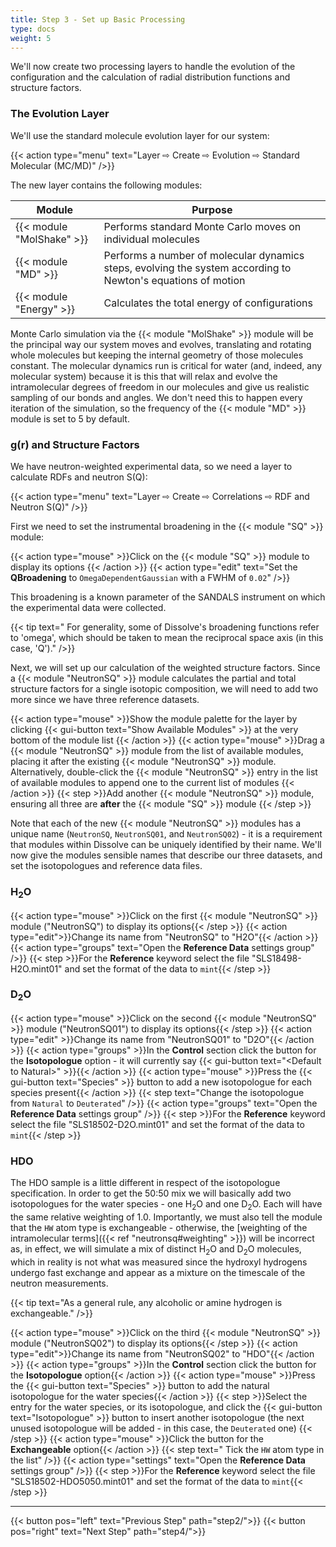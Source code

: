 ```yaml
---
title: Step 3 - Set up Basic Processing
type: docs
weight: 5
---
```



We'll now create two processing layers to handle the evolution of the configuration and the calculation of radial distribution functions and structure factors.

### The Evolution Layer

We'll use the standard molecule evolution layer for our system:

{{< action type="menu" text="Layer &#8680; Create &#8680; Evolution &#8680; Standard Molecular (MC/MD)" />}}


The new layer contains the following modules:

| Module | Purpose |
|--------|---------|
| {{< module "MolShake" >}} | Performs standard Monte Carlo moves on individual molecules |
| {{< module "MD" >}} | Performs a number of molecular dynamics steps, evolving the system according to Newton's equations of motion |
| {{< module "Energy" >}} | Calculates the total energy of configurations |

Monte Carlo simulation via the {{< module "MolShake" >}} module will be the principal way our system moves and evolves, translating and rotating whole molecules but keeping the internal geometry of those molecules constant. The molecular dynamics run is critical for water (and, indeed, any molecular system) because it is this that will relax and evolve the intramolecular degrees of freedom in our molecules and give us realistic sampling of our bonds and angles. We don't need this to happen every iteration of the simulation, so the frequency of the {{< module "MD" >}} module is set to 5 by default.

### g(r) and Structure Factors

We have neutron-weighted experimental data, so we need a layer to calculate RDFs and neutron S(Q):

{{< action type="menu" text="Layer &#8680; Create &#8680; Correlations &#8680; RDF and Neutron S(Q)" />}}

First we need to set the instrumental broadening in the {{< module "SQ" >}} module:

{{< action type="mouse" >}}Click on the {{< module "SQ" >}} module to display its options {{< /action >}}
{{< action type="edit" text="Set the **QBroadening** to `OmegaDependentGaussian` with a FWHM of `0.02`" />}}

This broadening is a known parameter of the SANDALS instrument on which the experimental data were collected.

{{< tip text=" For generality, some of Dissolve's broadening functions refer to 'omega', which should be taken to mean the reciprocal space axis (in this case, 'Q')." />}}

Next, we will set up our calculation of the weighted structure factors. Since a {{< module "NeutronSQ" >}} module calculates the partial and total structure factors for a single isotopic composition, we will need to add two more since we have three reference datasets.

{{< action type="mouse" >}}Show the module palette for the layer by clicking {{< gui-button text="Show Available Modules" >}} at the very bottom of the module list {{< /action >}}
{{< action type="mouse" >}}Drag a {{< module "NeutronSQ" >}} module from the list of available modules, placing it after the existing {{< module "NeutronSQ" >}} module. Alternatively, double-click the {{< module "NeutronSQ" >}} entry in the list of available modules to append one to the current list of modules {{< /action >}}
{{< step >}}Add another {{< module "NeutronSQ" >}} module, ensuring all three are **after** the {{< module "SQ" >}} module {{< /step >}}

Note that each of the new {{< module "NeutronSQ" >}} modules has a unique name (`NeutronSQ`, `NeutronSQ01`, and `NeutronSQ02`) - it is a requirement that modules within Dissolve can be uniquely identified by their name. We'll now give the modules sensible names that describe our three datasets, and set the isotopologues and reference data files.

### H<sub>2</sub>O

{{< action type="mouse" >}}Click on the first {{< module "NeutronSQ" >}} module ("NeutronSQ") to display its options{{< /step >}}
{{< action type="edit">}}Change its name from "NeutronSQ" to "H2O"{{< /action >}}
{{< action type="groups" text="Open the **Reference Data** settings group" />}}
{{< step >}}For the **Reference** keyword select the file "SLS18498-H2O.mint01" and set the format of the data to `mint`{{< /step >}}

### D<sub>2</sub>O

{{< action type="mouse" >}}Click on the second {{< module "NeutronSQ" >}} module ("NeutronSQ01") to display its options{{< /step >}}
{{< action type="edit" >}}Change its name from "NeutronSQ01" to "D2O"{{< /action >}}
{{< action type="groups" >}}In the **Control** section click the button for the **Isotopologue** option - it will currently say {{< gui-button text="&lt;Default to Natural&gt;" >}}{{< /action >}}
{{< action type="mouse" >}}Press the {{< gui-button text="Species" >}} button to add a new isotopologue for each species present{{< /action >}}
{{< step text="Change the isotopologue from `Natural` to `Deuterated`" />}}
{{< action type="groups" text="Open the **Reference Data** settings group" />}}
{{< step >}}For the **Reference** keyword select the file "SLS18502-D2O.mint01" and set the format of the data to `mint`{{< /step >}}

### HDO

The HDO sample is a little different in respect of the isotopologue specification. In order to get the 50:50 mix we will basically add two isotopologues for the water species - one H<sub>2</sub>O and one D<sub>2</sub>O. Each will have the same relative weighting of 1.0. Importantly, we must also tell the module that the `HW` atom type is exchangeable - otherwise, the [weighting of the intramolecular terms]({{< ref "neutronsq#weighting" >}}) will be incorrect as, in effect, we will simulate a mix of distinct H<sub>2</sub>O and D<sub>2</sub>O molecules, which in reality is not what was measured since the hydroxyl hydrogens undergo fast exchange and appear as a mixture on the timescale of the neutron measurements.

{{< tip text="As a general rule, any alcoholic or amine hydrogen is exchangeable." />}}

{{< action type="mouse" >}}Click on the third {{< module "NeutronSQ" >}} module ("NeutronSQ02") to display its options{{< /step >}}
{{< action type="edit">}}Change its name from "NeutronSQ02" to "HDO"{{< /action >}}
{{< action type="groups" >}}In the **Control** section click the button for the **Isotopologue** option{{< /action >}}
{{< action type="mouse" >}}Press the {{< gui-button text="Species" >}} button to add the natural isotopologue for the water species{{< /action >}}
{{< step >}}Select the entry for the water species, or its isotopologue, and click the {{< gui-button text="Isotopologue" >}} button to insert another isotopologue (the next unused isotopologue will be added - in this case, the `Deuterated` one) {{< /step >}}
{{< action type="mouse" >}}Click the button for the **Exchangeable** option{{< /action >}}
{{< step text=" Tick the `HW` atom type in the list" />}}
{{< action type="settings" text="Open the **Reference Data** settings group" />}}
{{< step >}}For the **Reference** keyword select the file "SLS18502-HDO5050.mint01" and set the format of the data to `mint`{{< /step >}}


* * *
{{< button pos="left" text="Previous Step" path="step2/">}}
{{< button pos="right" text="Next Step" path="step4/">}}
